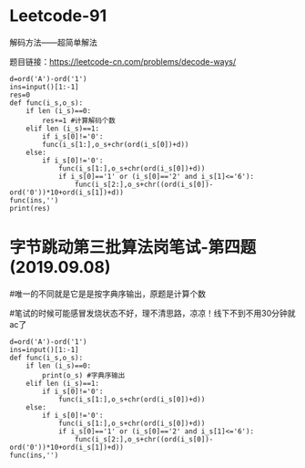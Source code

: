 # Leetcode-91
解码方法——超简单解法

题目链接：https://leetcode-cn.com/problems/decode-ways/

    d=ord('A')-ord('1')
    ins=input()[1:-1]
    res=0
    def func(i_s,o_s):
        if len (i_s)==0:
            res+=1 #计算解码个数
        elif len (i_s)==1:
            if i_s[0]!='0':
            func(i_s[1:],o_s+chr(ord(i_s[0])+d))
        else:
            if i_s[0]!='0':
                func(i_s[1:],o_s+chr(ord(i_s[0])+d))
                if i_s[0]=='1' or (i_s[0]=='2' and i_s[1]<='6'):
                    func(i_s[2:],o_s+chr((ord(i_s[0])-ord('0'))*10+ord(i_s[1])+d))
    func(ins,'')
    print(res)
  
# 字节跳动第三批算法岗笔试-第四题(2019.09.08)

#唯一的不同就是它是是按字典序输出，原题是计算个数

#笔试的时候可能感冒发烧状态不好，理不清思路，凉凉！线下不到不用30分钟就ac了
  
    d=ord('A')-ord('1')
    ins=input()[1:-1]
    def func(i_s,o_s):
        if len (i_s)==0:
            print(o_s) #字典序输出
        elif len (i_s)==1:
            if i_s[0]!='0':
                func(i_s[1:],o_s+chr(ord(i_s[0])+d))
        else:
            if i_s[0]!='0':
                func(i_s[1:],o_s+chr(ord(i_s[0])+d))
                if i_s[0]=='1' or (i_s[0]=='2' and i_s[1]<='6'):
                    func(i_s[2:],o_s+chr((ord(i_s[0])-ord('0'))*10+ord(i_s[1])+d))
    func(ins,'')
